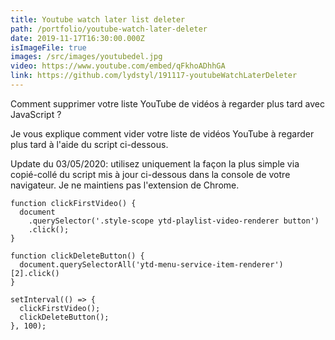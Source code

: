```yaml
---
title: Youtube watch later list deleter
path: /portfolio/youtube-watch-later-deleter
date: 2019-11-17T16:30:00.000Z
isImageFile: true
images: /src/images/youtubedel.jpg
video: https://www.youtube.com/embed/qFkhoADhhGA
link: https://github.com/lydstyl/191117-youtubeWatchLaterDeleter
---
```

Comment supprimer votre liste YouTube de vidéos à regarder plus tard avec JavaScript ?

Je vous explique comment vider votre liste de vidéos YouTube à regarder plus tard à l'aide du script ci-dessous.

Update du 03/05/2020: utilisez uniquement la façon la plus simple via copié-collé du script mis à jour ci-dessous dans la console de votre navigateur. Je ne maintiens pas l'extension de Chrome.

```
function clickFirstVideo() {
  document
    .querySelector('.style-scope ytd-playlist-video-renderer button')
    .click();
}

function clickDeleteButton() {
  document.querySelectorAll('ytd-menu-service-item-renderer')[2].click()
}

setInterval(() => {
  clickFirstVideo();
  clickDeleteButton();
}, 100);
```